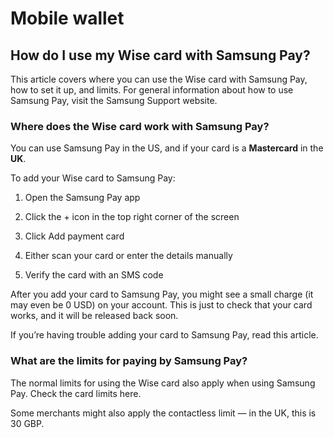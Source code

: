 # Mobile wallet  
## How do I use my Wise card with Samsung Pay?  
This article covers where you can use the Wise card with Samsung Pay, how to set it up, and limits. For general information about how to use Samsung Pay, visit the Samsung Support website.

### Where does the Wise card work with Samsung Pay?

You can use Samsung Pay in the US, and if your card is a **Mastercard** in the **UK**. 

To add your Wise card to Samsung Pay:

  1. Open the Samsung Pay app

  2. Click the + icon in the top right corner of the screen

  3. Click Add payment card

  4. Either scan your card or enter the details manually

  5. Verify the card with an SMS code




After you add your card to Samsung Pay, you might see a small charge (it may even be 0 USD) on your account. This is just to check that your card works, and it will be released back soon.

If you’re having trouble adding your card to Samsung Pay, read this article.

### What are the limits for paying by Samsung Pay?

The normal limits for using the Wise card also apply when using Samsung Pay. Check the card limits here.

Some merchants might also apply the contactless limit — in the UK, this is 30 GBP.